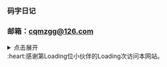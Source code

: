 ### 码字日记
### 邮箱：cqmzgg@126.com
<details>
<summary>点击展开</summary>

**怎么添加网站访问统计**
 怎么添加网站访问统计
 怎么添加网站访问统计，
</details>

<span id="busuanzi">
  :heart:感谢第<span class="busuanzi_value_site_uv">Loading</span>位小伙伴的<span class="busuanzi_value_site_pv">Loading</span>次访问本网站。
</span>

<!-- ##{"script":"<script>document.getElementById('busuanzi').id='busuanzi_container_site_uv';var busuanzi=document.getElementById('busuanzi_container_site_uv');busuanzi.style.display='none';busuanzi.childNodes[1].className='busuanzi_value_site_uv';busuanzi.childNodes[3].className='busuanzi_value_site_pv';</script><script defer src='https://cn.vercount.one/js'></script>","style":"<style>.busuanzi_value_site_uv{color:red}.busuanzi_value_site_pv{color:red}</style>"}## -->


